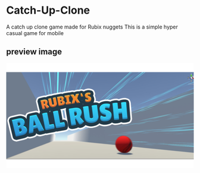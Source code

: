 # Catch-Up-Clone
A catch up clone game made for Rubix nuggets 
This is a simple hyper casual game for mobile 
## preview image
![Sneek Pic]( https://github.com/MikaelStudios/Catch-Up-Clone/blob/master/Ball%20Rush.jpg)
